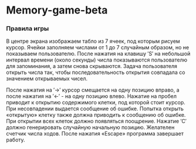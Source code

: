 # Memory-game-beta
### Правила игры

В центре экрана изображаем табло из 7 ячеек, под которым рисуем курсор. Ячейки заполняем числами от 1 до 7 случайным образом, но не показываем пользователю. После нажатия на клавишу ′S′ на небольшой интервал времени (около секунды) числа показываются пользователю для запоминания, а затем снова скрываются. Задача пользователя открыть числа так, чтобы последовательность открытия совпадала со значением открываемых чисел.

После нажатия на ′→′ курсор смещается на одну позицию вправо, а после нажатия на ′←′ - на одну позицию влево. Нажатие на пробел приводит к открытию содержимого клетки, под которой стоит курсор. При несовпадении выдается сообщение об ошибке. Попытка открыть «открытую» клетку также должна приводить к сообщению об ошибке. При открытии всех клеток должно появляться поощрение. Нажатие ′С′ должно генерировать случайную начальную позицию. Желателен счетчик числа ходов. После нажатия «Escape» программа завершает работу.
